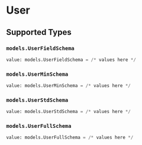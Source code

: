 # User


## Supported Types

### `models.UserFieldSchema`

```python
value: models.UserFieldSchema = /* values here */
```

### `models.UserMinSchema`

```python
value: models.UserMinSchema = /* values here */
```

### `models.UserStdSchema`

```python
value: models.UserStdSchema = /* values here */
```

### `models.UserFullSchema`

```python
value: models.UserFullSchema = /* values here */
```

